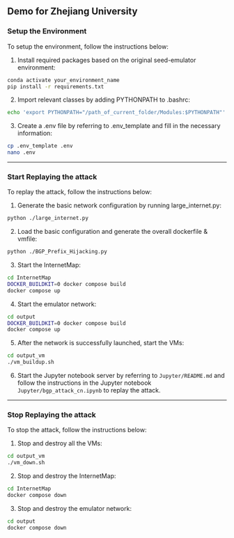 ## Demo for Zhejiang University

### Setup the Environment

To setup the environment, follow the instructions below:

1. Install required packages based on the original seed-emulator environment:

```bash
conda activate your_environment_name
pip install -r requirements.txt
```

2. Import relevant classes by adding PYTHONPATH to .bashrc:

```bash
echo 'export PYTHONPATH="/path_of_current_folder/Modules:$PYTHONPATH"' >> ~/.bashrc
```

3. Create a .env file by referring to .env_template and fill in the necessary information:

```bash
cp .env_template .env
nano .env
```

***

### Start Replaying the attack

To replay the attack, follow the instructions below:

1. Generate the basic network configuration by running large_internet.py:

```bash
python ./large_internet.py
```

2. Load the basic configuration and generate the overall dockerfile & vmfile:

```bash
python ./BGP_Prefix_Hijacking.py
```

3. Start the InternetMap:

```bash
cd InternetMap
DOCKER_BUILDKIT=0 docker compose build
docker compose up
```

4. Start the emulator network:

```bash
cd output
DOCKER_BUILDKIT=0 docker compose build
docker compose up
```

5. After the network is successfully launched, start the VMs:

```bash
cd output_vm
./vm_buildup.sh
```

6. Start the Jupyter notebook server by referring to `Jupyter/README.md` and follow the instructions in the Jupyter notebook `Jupyter/bgp_attack_cn.ipynb` to replay the attack.

***

### Stop Replaying the attack

To stop the attack, follow the instructions below:

1. Stop and destroy all the VMs:

```bash
cd output_vm
./vm_down.sh
```

2. Stop and destroy the InternetMap:

```bash
cd InternetMap
docker compose down
```

3. Stop and destroy the emulator network:

```bash
cd output   
docker compose down
```